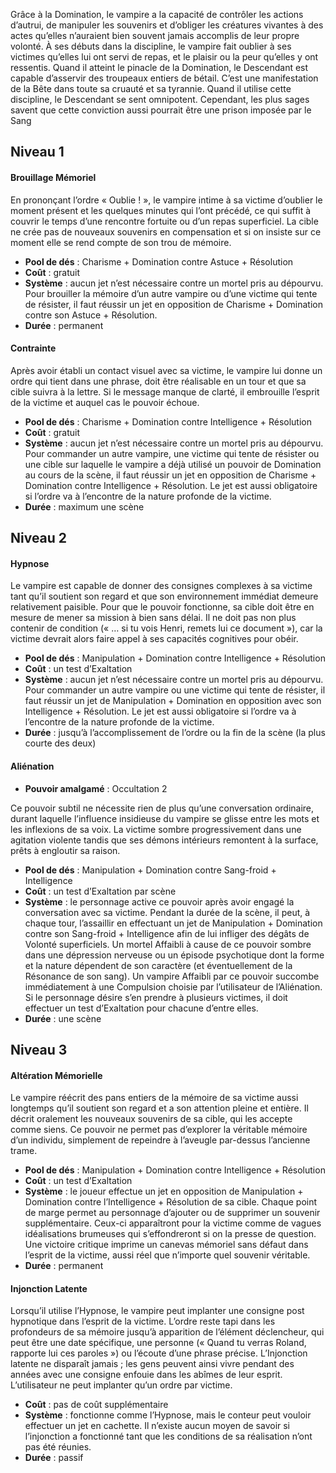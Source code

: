 Grâce à la Domination, le vampire a la capacité de contrôler les actions d’autrui, de manipuler les souvenirs et d’obliger les créatures vivantes à des actes qu’elles n’auraient bien souvent jamais accomplis de leur propre volonté. À ses débuts dans la discipline, le vampire fait oublier à ses victimes qu’elles lui ont servi de repas, et le plaisir ou la peur qu’elles y ont ressentis. Quand il atteint le pinacle de la Domination, le Descendant est capable d’asservir des troupeaux entiers de bétail. C’est une manifestation de la Bête dans toute sa cruauté et sa tyrannie.
Quand il utilise cette discipline, le Descendant se sent omnipotent. Cependant, les plus sages savent que cette conviction aussi pourrait être une prison imposée par le Sang

## Niveau 1
#### Brouillage Mémoriel
En prononçant l’ordre « Oublie ! », le vampire intime à sa victime d’oublier le moment présent et les quelques minutes qui l’ont précédé, ce qui suffit à couvrir le temps d’une rencontre fortuite ou d’un repas superficiel. La cible ne crée pas de nouveaux souvenirs en compensation et si on insiste sur ce moment elle se rend compte de son trou de mémoire.
- **Pool de dés** : Charisme + Domination contre Astuce + Résolution
- **Coût** : gratuit
- **Système** : aucun jet n’est nécessaire contre un mortel pris au dépourvu. Pour brouiller la mémoire d’un autre vampire ou d’une victime qui tente de résister, il faut réussir un jet en opposition de Charisme + Domination contre son Astuce + Résolution.
- **Durée** : permanent

#### Contrainte
Après avoir établi un contact visuel avec sa victime, le vampire lui donne un ordre qui tient dans une phrase, doit être réalisable en un tour et que sa cible suivra à la lettre. Si le message manque de clarté, il embrouille l’esprit de la victime et auquel cas le pouvoir échoue.
- **Pool de dés** : Charisme + Domination contre Intelligence + Résolution
- **Coût** : gratuit
- **Système** : aucun jet n’est nécessaire contre un mortel pris au dépourvu. Pour commander un autre vampire, une victime qui tente de résister ou une cible sur laquelle le vampire a déjà utilisé un pouvoir de Domination au cours de la scène, il faut réussir un jet en opposition de Charisme + Domination contre Intelligence + Résolution. Le jet est aussi obligatoire si l’ordre va à l’encontre de la nature profonde de la victime.
- **Durée** : maximum une scène

## Niveau 2
#### Hypnose
Le vampire est capable de donner des consignes complexes à sa victime tant qu’il soutient son regard et que son environnement immédiat demeure relativement paisible. Pour que le pouvoir fonctionne, sa cible doit être en mesure de mener sa mission à bien sans délai. Il ne doit pas non plus contenir de condition (« … si tu vois Henri, remets lui ce document »), car la victime devrait alors faire appel à ses capacités cognitives pour obéir.
- **Pool de dés** : Manipulation + Domination contre Intelligence + Résolution
- **Coût** : un test d’Exaltation
- **Système** : aucun jet n’est nécessaire contre un mortel pris au dépourvu. Pour commander un autre vampire ou une victime qui tente de résister, il faut réussir un jet de Manipulation + Domination en opposition avec son Intelligence + Résolution. Le jet est aussi obligatoire si l’ordre va à l’encontre de la nature profonde de la victime.
- **Durée** : jusqu’à l’accomplissement de l’ordre ou la fin de la scène (la plus courte des deux)

#### Aliénation
- **Pouvoir amalgamé** : Occultation 2

Ce pouvoir subtil ne nécessite rien de plus qu’une conversation ordinaire, durant laquelle l’influence insidieuse du vampire se glisse entre les mots et les inflexions de sa voix. La victime sombre progressivement dans une agitation violente tandis que ses démons intérieurs remontent à la surface, prêts à engloutir sa raison.
- **Pool de dés** : Manipulation + Domination contre Sang-froid + Intelligence
- **Coût** : un test d’Exaltation par scène
- **Système** : le personnage active ce pouvoir après avoir engagé la conversation avec sa victime. Pendant la durée de la scène, il peut, à chaque tour, l’assaillir en effectuant un jet de Manipulation + Domination contre son Sang-froid + Intelligence afin de lui infliger des dégâts de Volonté superficiels. Un mortel Affaibli à cause de ce pouvoir sombre dans une dépression nerveuse ou un épisode psychotique dont la forme et la nature dépendent de son caractère (et éventuellement de la Résonance de son sang). Un vampire Affaibli par ce pouvoir succombe immédiatement à une Compulsion choisie par l’utilisateur de l’Aliénation. Si le personnage désire s’en prendre à plusieurs victimes, il doit effectuer un test d’Exaltation pour chacune d’entre elles.
- **Durée** : une scène

## Niveau 3
#### Altération Mémorielle
Le vampire réécrit des pans entiers de la mémoire de sa victime aussi longtemps qu’il soutient son regard et a son attention pleine et entière. Il décrit oralement les nouveaux souvenirs de sa cible, qui les accepte comme siens. Ce pouvoir ne permet pas d’explorer la véritable mémoire d’un individu, simplement de repeindre à l’aveugle par-dessus l’ancienne trame.
- **Pool de dés** : Manipulation + Domination contre Intelligence + Résolution
- **Coût** : un test d’Exaltation
- **Système** : le joueur effectue un jet en opposition de Manipulation + Domination contre l’Intelligence + Résolution de sa cible. Chaque point de marge permet au personnage d’ajouter ou de supprimer un souvenir supplémentaire. Ceux-ci apparaîtront pour la victime comme de vagues idéalisations brumeuses qui s’effondreront si on la presse de question.
  Une victoire critique imprime un canevas mémoriel sans défaut dans l’esprit de la victime, aussi réel que n’importe quel souvenir véritable.
- **Durée** : permanent

#### Injonction Latente
Lorsqu’il utilise l’Hypnose, le vampire peut implanter une consigne post hypnotique dans l’esprit de la victime. L’ordre reste tapi dans les profondeurs de sa mémoire jusqu’à apparition de l’élément déclencheur, qui peut être une date spécifique, une personne (« Quand tu verras Roland, rapporte lui ces paroles ») ou l’écoute d’une phrase précise. L’Injonction latente ne disparaît jamais ; les gens peuvent ainsi vivre pendant des années avec une consigne enfouie dans les abîmes de leur esprit. L’utilisateur ne peut implanter qu’un ordre par victime.
- **Coût** : pas de coût supplémentaire
- **Système** : fonctionne comme l’Hypnose, mais le conteur peut vouloir effectuer un jet en cachette. Il n’existe aucun moyen de savoir si l’injonction a fonctionné tant que les conditions de sa réalisation n’ont pas été réunies.
- **Durée** : passif